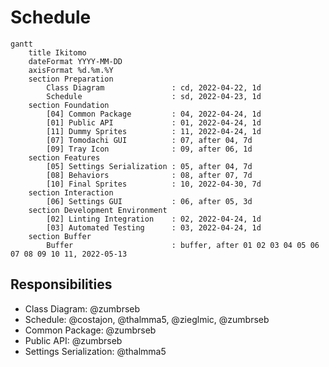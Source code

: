 # Schedule
```mermaid
gantt
    title Ikitomo
    dateFormat YYYY-MM-DD
    axisFormat %d.%m.%Y
    section Preparation
        Class Diagram               : cd, 2022-04-22, 1d
        Schedule                    : sd, 2022-04-23, 1d
    section Foundation
        [04] Common Package         : 04, 2022-04-24, 1d
        [01] Public API             : 01, 2022-04-24, 1d
        [11] Dummy Sprites          : 11, 2022-04-24, 1d
        [07] Tomodachi GUI          : 07, after 04, 7d
        [09] Tray Icon              : 09, after 06, 1d
    section Features
        [05] Settings Serialization : 05, after 04, 7d
        [08] Behaviors              : 08, after 07, 7d
        [10] Final Sprites          : 10, 2022-04-30, 7d
    section Interaction
        [06] Settings GUI           : 06, after 05, 3d
    section Development Environment
        [02] Linting Integration    : 02, 2022-04-24, 1d
        [03] Automated Testing      : 03, 2022-04-24, 1d
    section Buffer
        Buffer                      : buffer, after 01 02 03 04 05 06 07 08 09 10 11, 2022-05-13
```

## Responsibilities
  - Class Diagram: @zumbrseb
  - Schedule: @costajon, @thalmma5, @zieglmic, @zumbrseb
  - Common Package: @zumbrseb
  - Public API: @zumbrseb
  - Settings Serialization: @thalmma5
